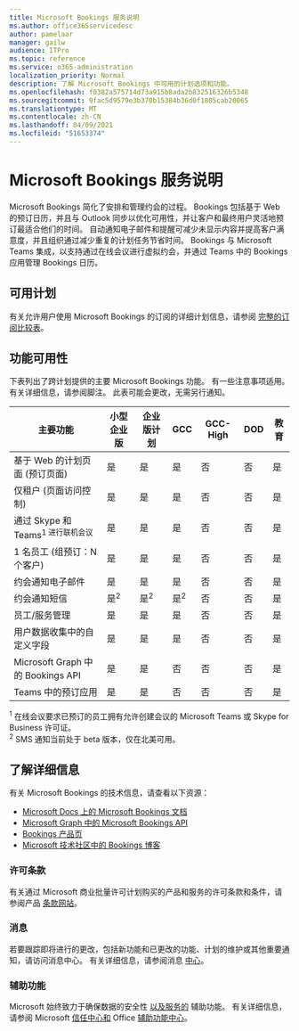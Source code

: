 ```yaml
---
title: Microsoft Bookings 服务说明
ms.author: office365servicedesc
author: pamelaar
manager: gailw
audience: ITPro
ms.topic: reference
ms.service: o365-administration
localization_priority: Normal
description: 了解 Microsoft Bookings 中可用的计划选项和功能。
ms.openlocfilehash: f0382a575714d73a915b8ada2b832516326b5348
ms.sourcegitcommit: 9fac5d9579e3b370b15384b36d0f1805cab20065
ms.translationtype: MT
ms.contentlocale: zh-CN
ms.lasthandoff: 04/09/2021
ms.locfileid: "51653374"
---
```

# <a name="microsoft-bookings-service-description"></a>Microsoft Bookings 服务说明

Microsoft Bookings 简化了安排和管理约会的过程。 Bookings 包括基于 Web 的预订日历，并且与 Outlook 同步以优化可用性，并让客户和最终用户灵活地预订最适合他们的时间。 自动通知电子邮件和提醒可减少未显示内容并提高客户满意度，并且组织通过减少重复的计划任务节省时间。 Bookings 与 Microsoft Teams 集成，以支持通过在线会议进行虚拟约会，并通过 Teams 中的 Bookings 应用管理 Bookings 日历。

## <a name="available-plans"></a>可用计划

有关允许用户使用 Microsoft Bookings 的订阅的详细计划信息，请参阅  [完整的订阅比较表](https://go.microsoft.com/fwlink/?linkid=2139145)。

## <a name="feature-availability"></a>功能可用性

下表列出了跨计划提供的主要 Microsoft Bookings 功能。 有一些注意事项适用。 有关详细信息，请参阅脚注。 此表可能会更改，无需另行通知。

| 主要功能 | 小型企业版 | 企业版计划 | GCC | GCC-High | DOD | 教育 |
| --- | --- | --- | --- | --- | --- | --- |
| 基于 Web 的计划页面 (预订页面)  | 是 | 是 | 是 | 否 | 否 | 是 |
| 仅租户 (页面访问控制)  | 是 | 是 | 是 | 否 | 否 | 是 |
| 通过 Skype 和 Teams<sup>1 进行联机会议</sup> <br/> | 是 | 是 | 是 | 否 | 否 | 是 |
| 1 名员工 (组预订：N 个客户)  | 是 | 是 | 是 | 否 | 否 | 是 |
| 约会通知电子邮件 | 是 | 是 | 是 | 否 | 否 | 是 |
| 约会通知短信 | 是<sup>2</sup> <br/> | 是<sup>2</sup> <br/> | 是<sup>2</sup> <br/> | 否 | 否 | 是 |
| 员工/服务管理 | 是 | 是 | 是 | 否 | 否 | 是 |
| 用户数据收集中的自定义字段 | 是 | 是 | 是 | 否 | 否 | 是 |
| Microsoft Graph 中的 Bookings API | 是 | 是 | 否 | 否 | 否 | 是 |
| Teams 中的预订应用 | 是 | 是 | 否 | 否 | 否 | 是 |

<sup>1</sup> 在线会议要求已预订的员工拥有允许创建会议的 Microsoft Teams 或 Skype for Business 许可证。
<br/><sup>2</sup> SMS 通知当前处于 beta 版本，仅在北美可用。

## <a name="learn-more"></a>了解详细信息

有关 Microsoft Bookings 的技术信息，请查看以下资源：

- [Microsoft Docs 上的 Microsoft Bookings 文档](/microsoft-365/bookings/bookings-overview?view=o365-worldwide)
- [Microsoft Graph 中的 Microsoft Bookings API](/graph/api/resources/booking-api-overview?view=graph-rest-beta)
- [Bookings 产品页](https://www.microsoft.com/microsoft-365/business/scheduling-and-booking-app)
- [Microsoft 技术社区中的 Bookings 博客](https://techcommunity.microsoft.com/t5/microsoft-bookings-blog/bg-p/Office365BusinessAppsBlog)

### <a name="licensing-terms"></a>许可条款

有关通过 Microsoft 商业批量许可计划购买的产品和服务的许可条款和条件，请参阅产品 [条款网站](https://www.microsoft.com/microsoft-365)。

### <a name="messaging"></a>消息 

若要跟踪即将进行的更改，包括新功能和已更改的功能、计划的维护或其他重要通知，请访问消息中心。 有关详细信息，请参阅消息 [中心](/microsoft-365/admin/manage/message-center)。

### <a name="accessibility"></a>辅助功能

Microsoft 始终致力于确保数据的安全性 [以及服务的](https://www.microsoft.com/trust-center/compliance/accessibility) 辅助功能。 有关详细信息，请参阅 Microsoft [信任中心和](https://www.microsoft.com/trust-center) Office [辅助功能中心](https://support.office.com/article/ecab0fcf-d143-4fe8-a2ff-6cd596bddc6d)。